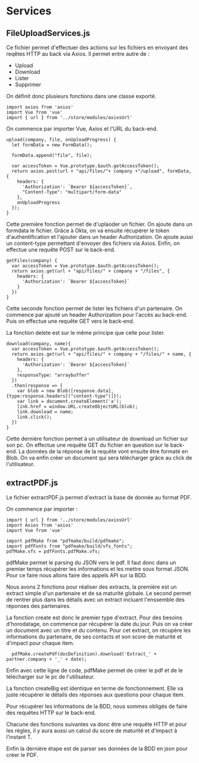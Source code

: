 # Services

## FileUploadServices.js

Ce fichier permet d'effectuer des actions sur les fichiers en envoyant des reqêtes HTTP au back via Axios.
Il permet entre autre de :

- Upload
- Download
- Lister
- Supprimer

On définit donc plusieurs fonctions dans une classe exporté.

    import axios from 'axios'
    import Vue from 'vue'
    import { url } from '../store/modules/axiosUrl'

On commence par importer Vue, Axios et l'URL du back-end.

    upload(company, file, onUploadProgress) {
      let formData = new FormData();

      formData.append("file", file);
      
      var accessToken = Vue.prototype.$auth.getAccessToken();
      return axios.post(url + "api/files/"+ company +"/upload", formData, {
        headers: {
          'Authorization': `Bearer ${accessToken}`,
          "Content-Type": "multipart/form-data"
        },
        onUploadProgress
      });
    }

Cette première fonction permet de d'uplaoder un fichier.
On ajoute dans un formdata le fichier.
Grâce à Okta, on va ensuite récupérer le token d'authentification et l'ajouter dans un header Authorization.
On ajoute aussi un content-type permettant d'envoyer des fichiers via Axios.
Enfin, on effectue une requête POST sur le back-end.

    getFiles(company) {
      var accessToken = Vue.prototype.$auth.getAccessToken();
      return axios.get(url + "api/files/" + company + "/files", {
        headers: {
          'Authorization': `Bearer ${accessToken}`
        }
      })
    }

Cette seconde fonction permet de lister les fichiers d'un partenaire.
On commence par ajouté un header Authorization pour l'accès au back-end.
Puis on effectue une requête GET vers le back-end.

La fonction delete est sur le même principe que celle pour lister.

    download(company, name){
      var accessToken = Vue.prototype.$auth.getAccessToken();
      return axios.get(url + "api/files/" + company + "/files/" + name, {
        headers: {
          'Authorization': `Bearer ${accessToken}`
        },
        responseType: "arraybuffer"
      })
      .then(response => {
        var blob = new Blob([response.data], {type:response.headers[("content-type")]});
        var link = document.createElement('a');
        link.href = window.URL.createObjectURL(blob);
        link.download = name;
        link.click();
      })
    }

Cette dernière fonction permet à un utilisateur de download un fichier sur son pc.
On effectue une requête GET du fichier en question sur le back-end.
La données de la réponse de la requête vont ensuite être formaté en Blob.
On va enfin créer un document qui sera télécharger grâce au click de l'utilisateur.

## extractPDF.js

Le fichier extractPDF.js permet d'extract la base de donnée au format PDF.

On commence par importer :

    import { url } from '../store/modules/axiosUrl'
    import Axios from 'axios'
    import Vue from 'vue'

    import pdfMake from "pdfmake/build/pdfmake";
    import pdfFonts from "pdfmake/build/vfs_fonts";
    pdfMake.vfs = pdfFonts.pdfMake.vfs;

pdfMake permet le parsing du JSON vers le pdf. Il faut donc dans un premier temps récupérer les informations et les mettre sous format JSON.
Pour ce faire nous allons faire des appels API sur la BDD.

Nous avons 2 fonctions pour réaliser des extracts, la première est un extract simple d'un partenaire et de sa maturité globale.
Le second permet de rentrer plus dans les détails avec un extract incluant l'enssemble des réponses des partenaires.

La fonction create est donc le premier type d'extract.
Pour des besoins d'horodatage, on commence par récupérer la date du jour.
Puis on va créer un document avec un titre et du contenu.
Pour cet extract, on récupère les informations du partenaire, de ses contacts et son score de maturité et d'impact pour chaque item.

      pdfMake.createPdf(docDefinition).download('Extract_' + partner.company + '_' + date);

Enfin avec cette ligne de code, pdfMake permet de créer le pdf et de le télécharger sur le pc de l'utilisateur.

La fonction createBig est identique en terme de fonctionnement. Elle va juste récupérer le détails des réponses aux questions pour chaque item.

Pour récupérer les informations de la BDD, nous sommes obligés de faire des requêtes HTTP sur le back-end.

Chacune des fonctions suivantes va donc être une requête HTTP et pour les règles, il y aura aussi un calcul du score de maturité et d'impact à l'instant T.

Enfin la dernière étape est de parser ses données de la BDD en json pour créer le PDF.